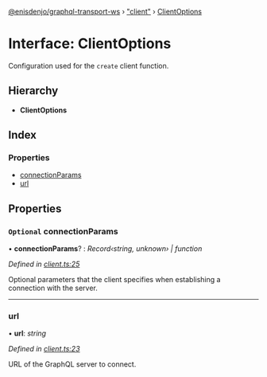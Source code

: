 [@enisdenjo/graphql-transport-ws](../README.md) › ["client"](../modules/_client_.md) › [ClientOptions](_client_.clientoptions.md)

# Interface: ClientOptions

Configuration used for the `create` client function.

## Hierarchy

* **ClientOptions**

## Index

### Properties

* [connectionParams](_client_.clientoptions.md#optional-connectionparams)
* [url](_client_.clientoptions.md#url)

## Properties

### `Optional` connectionParams

• **connectionParams**? : *Record‹string, unknown› | function*

*Defined in [client.ts:25](https://github.com/enisdenjo/graphql-transport-ws/blob/eca7681/src/client.ts#L25)*

Optional parameters that the client specifies when establishing a connection with the server.

___

###  url

• **url**: *string*

*Defined in [client.ts:23](https://github.com/enisdenjo/graphql-transport-ws/blob/eca7681/src/client.ts#L23)*

URL of the GraphQL server to connect.

